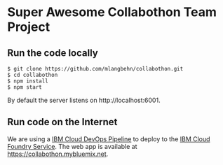 # Super Awesome Collabothon Team Project

## Run the code locally

```shell
$ git clone https://github.com/mlangbehn/collabothon.git
$ cd collabothon
$ npm install
$ npm start
```

By default the server listens on http://localhost:6001.

## Run code on the Internet

We are using a [IBM Cloud DevOps Pipeline](https://www.ibm.com/cloud/continuous-delivery) to deploy to the [IBM Cloud Foundry Service](https://www.ibm.com/cloud/cloud-foundry). The web app is available at https://collabothon.mybluemix.net.
